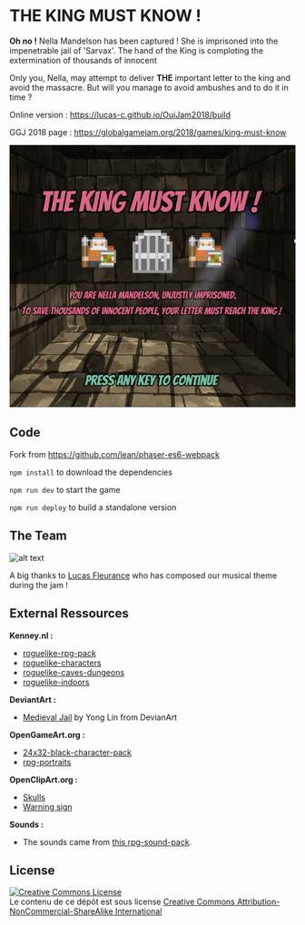 # THE KING MUST KNOW !

**Oh no !** 
Nella Mandelson has been captured !
She is imprisoned into the impenetrable jail of 'Sarvax'.
The hand of the King is comploting the extermination of thousands of innocent

Only you, Nella, may attempt to deliver **THE** important letter to the king and avoid the massacre.
But will you manage to avoid ambushes and to do it in time ?

Online version : https://lucas-c.github.io/OuiJam2018/build

GGJ 2018 page : https://globalgamejam.org/2018/games/king-must-know

![alt text](press/GameIntroScreenshot.png "The king must know !")

## Code

Fork from https://github.com/lean/phaser-es6-webpack

```npm install``` to download the dependencies

```npm run dev``` to start the game

```npm run deploy``` to build a standalone version

## The Team

![alt text](press/Credits.png "Credits")

A big thanks to [Lucas Fleurance](https://globalgamejam.org/users/lucasfleur) who has composed our musical theme during the jam !

## External Ressources

**Kenney.nl :**
- [roguelike-rpg-pack](http://kenney.nl/assets/roguelike-rpg-pack)
- [roguelike-characters](http://kenney.nl/assets/roguelike-characters)
- [roguelike-caves-dungeons](http://kenney.nl/assets/roguelike-caves-dungeons)
- [roguelike-indoors](http://kenney.nl/assets/roguelike-indoors)

**DeviantArt :**
- [Medieval Jail](https://yonglin.deviantart.com/art/Medieval-Jail-370750461) by Yong Lin from DevianArt

**OpenGameArt.org :**
- [24x32-black-character-pack](https://opengameart.org/content/24x32-black-character-pack)
- [rpg-portraits](https://opengameart.org/content/rpg-portraits)

**OpenClipArt.org :**
- [Skulls](https://openclipart.org/detail/271180/skull-emoji)
- [Warning sign](https://openclipart.org/detail/293958/warningsigngeneral1)

**Sounds :**
- The sounds came from [this rpg-sound-pack](https://opengameart.org/content/rpg-sound-pack).

## License

<a rel="license" href="http://creativecommons.org/licenses/by-nc-sa/4.0/"><img alt="Creative Commons License" style="border-width:0" src="https://i.creativecommons.org/l/by-nc-sa/4.0/88x31.png" /></a><br />Le contenu de ce dépôt est sous license <a rel="license" href="http://creativecommons.org/licenses/by-nc-sa/4.0/">Creative Commons Attribution-NonCommercial-ShareAlike International</a>
